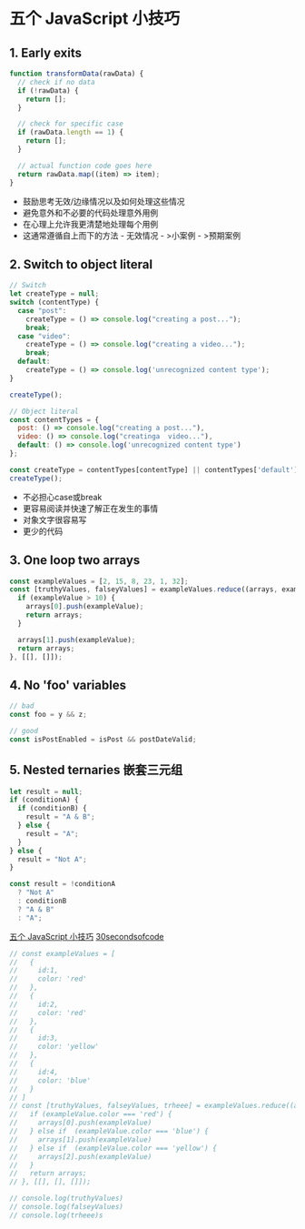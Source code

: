 # 五个 JavaScript 小技巧

## 1. Early exits

```javascript
function transformData(rawData) {
  // check if no data
  if (!rawData) {
    return [];
  }

  // check for specific case
  if (rawData.length == 1) {
    return [];
  }

  // actual function code goes here
  return rawData.map((item) => item);
}
```

- 鼓励思考无效/边缘情况以及如何处理这些情况
- 避免意外和不必要的代码处理意外用例
- 在心理上允许我更清楚地处理每个用例
- 这通常遵循自上而下的方法 - 无效情况 - >小案例 - >预期案例

## 2. Switch to object literal

```javascript
// Switch
let createType = null;
switch (contentType) {
  case "post":
    createType = () => console.log("creating a post...");
    break;
  case "video":
    createType = () => console.log("creating a video...");
    break;
  default:
    createType = () => console.log('unrecognized content type');
}

createType();

// Object literal
const contentTypes = {
  post: () => console.log("creating a post..."),
  video: () => console.log("creatinga  video..."),
  default: () => console.log('unrecognized content type')
};

const createType = contentTypes[contentType] || contentTypes['default'];
createType();
```

- 不必担心case或break
- 更容易阅读并快速了解正在发生的事情
- 对象文字很容易写
- 更少的代码

## 3. One loop two arrays

```javascript
const exampleValues = [2, 15, 8, 23, 1, 32];
const [truthyValues, falseyValues] = exampleValues.reduce((arrays, exampleValue) => {
  if (exampleValue > 10) {
    arrays[0].push(exampleValue);
    return arrays;
  }

  arrays[1].push(exampleValue);
  return arrays;
}, [[], []]);
```

## 4. No 'foo' variables

```javascript
// bad
const foo = y && z;

// good
const isPostEnabled = isPost && postDateValid;
```

## 5. Nested ternaries 嵌套三元组

```javascript
let result = null;
if (conditionA) {
  if (conditionB) {
    result = "A & B";
  } else {
    result = "A";
  }
} else {
  result = "Not A";
}

const result = !conditionA
  ? "Not A"
  : conditionB
  ? "A & B"
  : "A";
```

[五个 JavaScript 小技巧](https://www.johnstewart.dev/five-programming-patterns-i-like/)
[30secondsofcode](https://www.30secondsofcode.org/)

```javascript
// const exampleValues = [
//   {
//     id:1,
//     color: 'red'
//   },
//   {
//     id:2,
//     color: 'red'
//   },
//   {
//     id:3,
//     color: 'yellow'
//   },
//   {
//     id:4,
//     color: 'blue'
//   }
// ]
// const [truthyValues, falseyValues, trheee] = exampleValues.reduce((arrays, exampleValue) => {
//   if (exampleValue.color === 'red') {
//     arrays[0].push(exampleValue)
//   } else if  (exampleValue.color === 'blue') {
//     arrays[1].push(exampleValue)
//   } else if  (exampleValue.color === 'yellow') {
//     arrays[2].push(exampleValue)
//   }
//   return arrays;
// }, [[], [], []]);

// console.log(truthyValues)
// console.log(falseyValues)
// console.log(trheee)s
```
